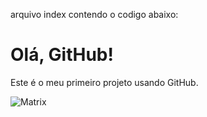 arquivo index contendo o codigo abaixo:
<!DOCTYPE html>
<html lang="pt">
<head>
    <meta charset="UTF-8">
    <meta name="viewport" content="width=device-width, initial-scale=1.0">
    <title>Meu Projeto GitHub</title>
</head>
<body>
    <h1>Olá, GitHub!</h1>
    <p>Este é o meu primeiro projeto usando GitHub.</p>
    <!-- Inserir a imagem abaixo -->
    <img src="matrix.png" alt="Matrix">
</body>
</html>


